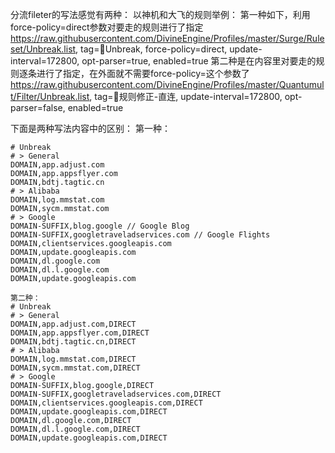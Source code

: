 分流fileter的写法感觉有两种：
以神机和大飞的规则举例：
第一种如下，利用force-policy=direct参数对要走的规则进行了指定
https://raw.githubusercontent.com/DivineEngine/Profiles/master/Surge/Ruleset/Unbreak.list, tag=🔂Unbreak, force-policy=direct, update-interval=172800, opt-parser=true, enabled=true
第二种是在内容里对要走的规则逐条进行了指定，在外面就不需要force-policy=这个参数了
https://raw.githubusercontent.com/DivineEngine/Profiles/master/Quantumult/Filter/Unbreak.list, tag=🎯规则修正-直连, update-interval=172800, opt-parser=false, enabled=true

下面是两种写法内容中的区别：
第一种：
```
# Unbreak
# > General
DOMAIN,app.adjust.com
DOMAIN,app.appsflyer.com
DOMAIN,bdtj.tagtic.cn
# > Alibaba
DOMAIN,log.mmstat.com
DOMAIN,sycm.mmstat.com
# > Google
DOMAIN-SUFFIX,blog.google // Google Blog
DOMAIN-SUFFIX,googletraveladservices.com // Google Flights
DOMAIN,clientservices.googleapis.com
DOMAIN,update.googleapis.com
DOMAIN,dl.google.com
DOMAIN,dl.l.google.com
DOMAIN,update.googleapis.com

第二种：
# Unbreak
# > General
DOMAIN,app.adjust.com,DIRECT
DOMAIN,app.appsflyer.com,DIRECT
DOMAIN,bdtj.tagtic.cn,DIRECT
# > Alibaba
DOMAIN,log.mmstat.com,DIRECT
DOMAIN,sycm.mmstat.com,DIRECT
# > Google
DOMAIN-SUFFIX,blog.google,DIRECT
DOMAIN-SUFFIX,googletraveladservices.com,DIRECT
DOMAIN,clientservices.googleapis.com,DIRECT
DOMAIN,update.googleapis.com,DIRECT
DOMAIN,dl.google.com,DIRECT
DOMAIN,dl.l.google.com,DIRECT
DOMAIN,update.googleapis.com,DIRECT
```
